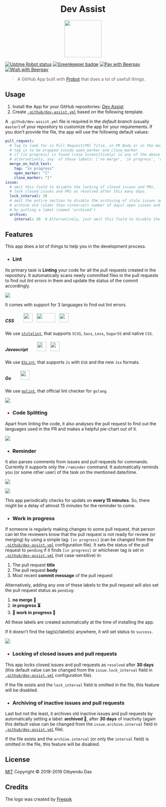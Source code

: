<h1 align="center">Dev Assist</h1>

<p align=center><a href="https://github.com/apps/dev-assist"><img src="https://i.imgur.com/N4TUCqW.png" alt="" width="120" height="120"></a></p>

[![Uptime Robot status](https://img.shields.io/uptimerobot/status/m780847983-0e96e67b7400a9231f8ae76c.svg?style=popout)](https://stats.uptimerobot.com/6927jsRGg)
[![Greenkeeper badge](https://badges.greenkeeper.io/dibyendu/dev-assist.svg)](https://greenkeeper.io)
[![Pay with Beerpay](https://beerpay.io/dibyendu/dev-assist/badge.svg?style=beer)](https://beerpay.io/dibyendu/dev-assist)
[![Wish with Beerpay](https://beerpay.io/dibyendu/dev-assist/make-wish.svg?style=flat)](https://beerpay.io/dibyendu/dev-assist?focus=wish)

> A GitHub App built with [Probot](https://github.com/probot/probot) that does a lot of usefull things.

## Usage

1. Install the App for your GitHub repositories: [Dev Assist](https://github.com/apps/dev-assist)
2. Create [`.github/dev-assist.yml`](dev-assist.yml) based on the following template.

A `.github/dev-assist.yml` file is required in the _default branch_ (usually `master`) of your repository to customize the app for your requirements. If you don't provide the file, the app will use the following default values:

```yml
pull_request:
  # tag to look for in Pull Request(PR) Title, in PR Body or in the most recent commit message
  # tag is to be wrapped inside open_marker and close_marker
  # if [in progress] is found (case insensitively) in any of the above positions, merging is put on hold
  # alternatively, any  of these labels: ['no merge', 'in progress', 'work in progress'], can also be used to put merging on hold
  merge_on_hold_text:
    tag: "in progress"
    open_marker: "["
    close_marker: "]"
issue:
  # omit this field to disable the locking of closed issues and PRs.
  # lock closed issues and PRs as resolved after this many days.
  lock_interval: 30
  # omit the entire section to disable the archiving of stale issues and PRs.
  # archive old (older than <interval> number of days) open issues and PRs
  # by putting a label (named 'archived')
  archive:
    interval: 30  # Alternatively, just omit this field to disable the archiving
```

## Features

This app does a lot of things to help you in the development process.

  * ### Lint

Its primary task is **Linting** your code for all the pull requests created in the repository. It automatically scans newly committed files in the pull requests to find out _lint errors_ in them and update the status of the commit accordingly.

![](https://i.imgur.com/Ux3R9R8.png)

It comes with support for 3 languages to find out lint errors.

##### CSS <span>&nbsp;&nbsp;&nbsp;&nbsp;&nbsp;&nbsp;&nbsp;&nbsp;<a href="https://sass-lang.com"><img src="https://i.imgur.com/tDvNUYr.png" alt="" width="30" height="30"></a>&nbsp;&nbsp;&nbsp;&nbsp;<a href="http://lesscss.org"><img src="https://i.imgur.com/64LsC14.png" alt="" width="60" height="30"></a>&nbsp;&nbsp;&nbsp;&nbsp;<a href="https://github.com/postcss/sugarss"><img src="https://i.imgur.com/f5TR9TR.png" alt="" width="30" height="30"></a></span>

We use [`stylelint`](https://stylelint.io), that supports `SCSS`, `Sass`, `Less`, `SugarSS` and native `CSS`.

##### Javascript <span>&nbsp;&nbsp;&nbsp;&nbsp;&nbsp;&nbsp;&nbsp;&nbsp;<a href="https://nodejs.org"><img src="https://i.imgur.com/5pgTiKB.png" alt="" width="30" height="30"></a>&nbsp;&nbsp;&nbsp;&nbsp;<a href="http://es6-features.org"><img src="https://i.imgur.com/SXbgR8C.png" alt="" width="30" height="30"></a></span>

We use [`ESLint`](https://eslint.org), that supports `Js` with `ES6` and the new `Jsx` formats.

##### Go <span>&nbsp;&nbsp;&nbsp;&nbsp;&nbsp;&nbsp;&nbsp;&nbsp;<a href="https://golang.org"><img src="https://i.imgur.com/1zA8Ey5.png" alt="" width="30" height="30"></a></span>

We use [`golint`](https://github.com/golang/lint), that official lint checker for `golang`.

![](https://i.imgur.com/gPlDJ47.png)

  * ### Code Splitting

Apart from linting the code, it also analyses the pull request to find out the languages used in the PR and makes a helpful pie-chart out of it.

![](https://i.imgur.com/P5K3JqY.png)

  * ### Reminder

It also parses comments from issues and pull requests for commands. Currently it supports only the `/reminder` command. It automatically reminds you (or some other user) of the task on the mentioned date/time.

![](https://i.imgur.com/wJTd8Ls.png)

![](https://i.imgur.com/5VDhFVn.png)

This app periodically checks for updats on **every 15 minutes**. So, there might be a delay of atmost 15 minutes for the reminder to come.

  * ### Work in progress

If someone is regularly making changes to some pull request, that person can let the reviewers know that the pull request is not ready for review (or merging) by using a simple tag: `[in progress]` (can be changed from the [`.github/dev-assist.yml`](dev-assist.yml) configuration file). It sets the status of the pull request to `pending` if it finds `[in progress]` or whichever tag is set in [`.github/dev-assist.yml`](dev-assist.yml) (not case-sensitive) in:
1. The pull request **title**
2. The pull request **body**
3. Most recent **commit message** of the pull request

Alternatively, adding any one of these labels to the pull request will also set the pull request status as `pending`:

1. **no merge :no_entry_sign:**
2. **in progress :hourglass_flowing_sand:**
3. **:construction: work in progress :construction:**

All these labels are created automatically at the time of installing the app.

If it doesn’t find the tag(s)/label(s) anywhere, it will set status to `success`.

![](https://i.imgur.com/Vmn6dpG.gif)

  * ### Locking of closed issues and pull requests

This app locks closed issues and pull requests as `resolved` after **30 days** (this default value can be changed from the `issue.lock_interval` field in [`.github/dev-assist.yml`](dev-assist.yml) configuration file).

If the file exists and the `lock_interval` field is omitted in the file, this feature will be disabled.

  * ### Archiving of inactive issues and pull requests

Last but not the least, it archives old inactive issues and pull requests by automatically setting a label: **archived :file_folder:**, after **30 days** of inactivity (again this default value can be changed from the `issue.archive.interval` field in [`.github/dev-assist.yml`](dev-assist.yml) file).

If the file exists and the `archive.interval` (or only the `interval` field) is omitted in the file, this feature will be disabled.

## License

[MIT](LICENSE) Copyright © 2018-2019 Dibyendu Das

## Credits

The logo was created by [Freepik](https://www.freepik.com/free-photos-vectors/design)
